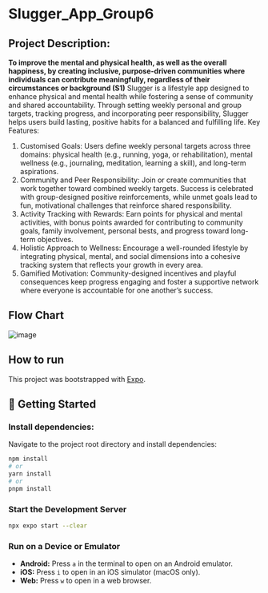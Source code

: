 # Slugger_App_Group6
## Project Description:
**To improve the mental and physical health, as well as the overall happiness, by creating inclusive, purpose-driven communities where individuals can contribute meaningfully, regardless of their circumstances or background (S1)**
Slugger is a lifestyle app designed to enhance physical and mental health while fostering a sense of community and shared accountability. Through setting weekly personal and group targets, tracking progress, and incorporating peer responsibility, Slugger helps users build lasting, positive habits for a balanced and fulfilling life.
Key Features:

1. Customised Goals: Users define weekly personal targets across three domains: physical health (e.g., running, yoga, or rehabilitation), mental wellness (e.g., journaling, meditation, learning a skill), and long-term aspirations.
2. Community and Peer Responsibility: Join or create communities that work together toward combined weekly targets. Success is celebrated with group-designed positive reinforcements, while unmet goals lead to fun, motivational challenges that reinforce shared responsibility.
3. Activity Tracking with Rewards: Earn points for physical and mental activities, with bonus points awarded for contributing to community goals, family involvement, personal bests, and progress toward long-term objectives.
4. Holistic Approach to Wellness: Encourage a well-rounded lifestyle by integrating physical, mental, and social dimensions into a cohesive tracking system that reflects your growth in every area.
5. Gamified Motivation: Community-designed incentives and playful consequences keep progress engaging and foster a supportive network where everyone is accountable for one another’s success.

## Flow Chart
![image](https://github.com/user-attachments/assets/316bcd5e-0195-4650-91d4-9f7e2c8b5d7a)

## How to run

This project was bootstrapped with [Expo](https://expo.dev/).

## 🚀 Getting Started

### Install dependencies:
Navigate to the project root directory and install dependencies:

```bash
npm install
# or
yarn install
# or
pnpm install
```

### Start the Development Server

```bash
npx expo start --clear
```

### Run on a Device or Emulator

- **Android:** Press `a` in the terminal to open on an Android emulator.
- **iOS:** Press `i` to open in an iOS simulator (macOS only).
- **Web:** Press `w` to open in a web browser.

